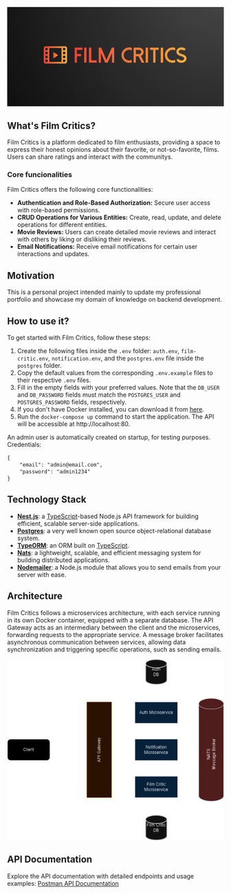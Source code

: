 <div align="center">
  <img src="resourses/film-critics-logo.png" alt="Film Critics Logo">
</div>

## What's Film Critics?

Film Critics is a platform dedicated to film enthusiasts, providing a space to express their honest opinions about their favorite, or not-so-favorite, films. Users can share ratings and interact with the communitys.

### Core funcionalities

Film Critics offers the following core functionalities:

- **Authentication and Role-Based Authorization:** Secure user access with role-based permissions.
- **CRUD Operations for Various Entities:** Create, read, update, and delete operations for different entities.
- **Movie Reviews:** Users can create detailed movie reviews and interact with others by liking or disliking their reviews.
- **Email Notifications:** Receive email notifications for certain user interactions and updates.

## Motivation

This is a personal project intended mainly to update my professional portfolio and showcase my domain of knowledge on backend development.

## How to use it?

To get started with Film Critics, follow these steps:

1. Create the following files inside the `.env` folder: `auth.env`, `film-critic.env`, `notification.env`, and the `postgres.env` file inside the `postgres` folder.
2. Copy the default values from the corresponding `.env.example` files to their respective `.env` files.
3. Fill in the empty fields with your preferred values. Note that the `DB_USER` and `DB_PASSWORD` fields must match the `POSTGRES_USER` and `POSTGRES_PASSWORD` fields, respectively.
4. If you don't have Docker installed, you can download it from [here](https://docs.docker.com/).
5. Run the `docker-compose up` command to start the application. The API will be accessible at http://localhost:80.

An admin user is automatically created on startup, for testing purposes. Credentials:

```
{
    "email": "admin@email.com",
    "password": "admin1234"
}
```

## Technology Stack

- **[Nest.js](https://nestjs.com/)**: a [TypeScript](https://www.typescriptlang.org/)-based Node.js API framework for building efficient, scalable server-side applications.
- **[Postgres](https://www.postgresql.org/)**: a very well known open source object-relational database system.
- **[TypeORM](https://typeorm.io/)**: an ORM built on [TypeScript](https://www.typescriptlang.org/).
- **[Nats](https://nats.io/)**: a lightweight, scalable, and efficient messaging system for building distributed applications.
- **[Nodemailer](https://nodemailer.com/)**: a Node.js module that allows you to send emails from your server with ease.

## Architecture

Film Critics follows a microservices architecture, with each service running in its own Docker container, equipped with a separate database. The API Gateway acts as an intermediary between the client and the microservices, forwarding requests to the appropriate service. A message broker facilitates asynchronous communication between services, allowing data synchronization and triggering specific operations, such as sending emails.

<div align="center">
  <img src="resourses/film-critics-architecture.png" alt="Film Critics Architecture">
</div>

## API Documentation

Explore the API documentation with detailed endpoints and usage examples: [Postman API Documentation](https://documenter.getpostman.com/view/10986690/2s9YJXakff)
